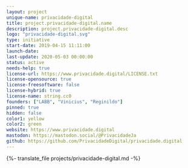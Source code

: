 ```yaml
---
layout: project
unique-name: privacidade-digital
title: project.privacidade-digital.name
description: project.privacidade-digital.desc
logo: "privacidade-digital.svg"
type: initiative
start-date: 2019-04-15 11:11:00
launch-date:
last-update: 2020-05-03 00:00:00
status: active
needs-help: true
license-url: https://www.privacidade.digital/LICENSE.txt
license-opensource: true
license-freesoftware: false
license-hybrid: true
license-name: string.cc0
founders: ["LABB", "Vinicius", "Reginildo"]
pinned: true
hidden: false
color1: yellow
color2: green
website: https://www.privacidade.digital
mastodon: https://mastodon.social/@PrivacidadeJa
github: https://github.com/PrivacidadeDigital/privacidade.digital
---
```


{%- translate_file projects/privacidade-digital.md -%}